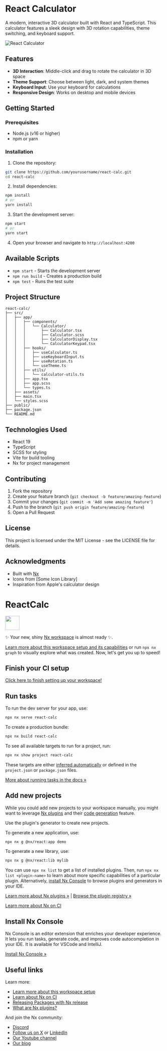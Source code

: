 # React Calculator

A modern, interactive 3D calculator built with React and TypeScript. This calculator features a sleek design with 3D rotation capabilities, theme switching, and keyboard support.

![React Calculator](https://via.placeholder.com/800x400?text=React+Calculator)

## Features

- **3D Interaction**: Middle-click and drag to rotate the calculator in 3D space
- **Theme Support**: Choose between light, dark, and system themes
- **Keyboard Input**: Use your keyboard for calculations
- **Responsive Design**: Works on desktop and mobile devices

## Getting Started

### Prerequisites

- Node.js (v16 or higher)
- npm or yarn

### Installation

1. Clone the repository:
```sh
git clone https://github.com/yourusername/react-calc.git
cd react-calc
```

2. Install dependencies:
```sh
npm install
# or
yarn install
```

3. Start the development server:
```sh
npm start
# or
yarn start
```

4. Open your browser and navigate to `http://localhost:4200`

## Available Scripts

- `npm start` - Starts the development server
- `npm run build` - Creates a production build
- `npm test` - Runs the test suite

## Project Structure

```
react-calc/
├── src/
│   ├── app/
│   │   ├── components/
│   │   │   └── Calculator/
│   │   │       ├── Calculator.tsx
│   │   │       ├── Calculator.scss
│   │   │       ├── CalculatorDisplay.tsx
│   │   │       └── CalculatorKeypad.tsx
│   │   ├── hooks/
│   │   │   ├── useCalculator.ts
│   │   │   ├── useKeyboardInput.ts
│   │   │   ├── useRotation.ts
│   │   │   └── useTheme.ts
│   │   ├── utils/
│   │   │   └── calculator-utils.ts
│   │   ├── app.tsx
│   │   ├── app.scss
│   │   └── types.ts
│   ├── assets/
│   ├── main.tsx
│   └── styles.scss
├── public/
├── package.json
└── README.md
```

## Technologies Used

- React 19
- TypeScript
- SCSS for styling
- Vite for build tooling
- Nx for project management

## Contributing

1. Fork the repository
2. Create your feature branch (`git checkout -b feature/amazing-feature`)
3. Commit your changes (`git commit -m 'Add some amazing feature'`)
4. Push to the branch (`git push origin feature/amazing-feature`)
5. Open a Pull Request

## License

This project is licensed under the MIT License - see the LICENSE file for details.

## Acknowledgments

- Built with [Nx](https://nx.dev)
- Icons from [Some Icon Library]
- Inspiration from Apple's calculator design

# ReactCalc

<a alt="Nx logo" href="https://nx.dev" target="_blank" rel="noreferrer"><img src="https://raw.githubusercontent.com/nrwl/nx/master/images/nx-logo.png" width="45"></a>

✨ Your new, shiny [Nx workspace](https://nx.dev) is almost ready ✨.

[Learn more about this workspace setup and its capabilities](https://nx.dev/getting-started/tutorials/react-standalone-tutorial?utm_source=nx_project&amp;utm_medium=readme&amp;utm_campaign=nx_projects) or run `npx nx graph` to visually explore what was created. Now, let's get you up to speed!

## Finish your CI setup

[Click here to finish setting up your workspace!](https://cloud.nx.app/connect/9l1V6qvy0U)


## Run tasks

To run the dev server for your app, use:

```sh
npx nx serve react-calc
```

To create a production bundle:

```sh
npx nx build react-calc
```

To see all available targets to run for a project, run:

```sh
npx nx show project react-calc
```

These targets are either [inferred automatically](https://nx.dev/concepts/inferred-tasks?utm_source=nx_project&utm_medium=readme&utm_campaign=nx_projects) or defined in the `project.json` or `package.json` files.

[More about running tasks in the docs &raquo;](https://nx.dev/features/run-tasks?utm_source=nx_project&utm_medium=readme&utm_campaign=nx_projects)

## Add new projects

While you could add new projects to your workspace manually, you might want to leverage [Nx plugins](https://nx.dev/concepts/nx-plugins?utm_source=nx_project&utm_medium=readme&utm_campaign=nx_projects) and their [code generation](https://nx.dev/features/generate-code?utm_source=nx_project&utm_medium=readme&utm_campaign=nx_projects) feature.

Use the plugin's generator to create new projects.

To generate a new application, use:

```sh
npx nx g @nx/react:app demo
```

To generate a new library, use:

```sh
npx nx g @nx/react:lib mylib
```

You can use `npx nx list` to get a list of installed plugins. Then, run `npx nx list <plugin-name>` to learn about more specific capabilities of a particular plugin. Alternatively, [install Nx Console](https://nx.dev/getting-started/editor-setup?utm_source=nx_project&utm_medium=readme&utm_campaign=nx_projects) to browse plugins and generators in your IDE.

[Learn more about Nx plugins &raquo;](https://nx.dev/concepts/nx-plugins?utm_source=nx_project&utm_medium=readme&utm_campaign=nx_projects) | [Browse the plugin registry &raquo;](https://nx.dev/plugin-registry?utm_source=nx_project&utm_medium=readme&utm_campaign=nx_projects)


[Learn more about Nx on CI](https://nx.dev/ci/intro/ci-with-nx#ready-get-started-with-your-provider?utm_source=nx_project&utm_medium=readme&utm_campaign=nx_projects)

## Install Nx Console

Nx Console is an editor extension that enriches your developer experience. It lets you run tasks, generate code, and improves code autocompletion in your IDE. It is available for VSCode and IntelliJ.

[Install Nx Console &raquo;](https://nx.dev/getting-started/editor-setup?utm_source=nx_project&utm_medium=readme&utm_campaign=nx_projects)

## Useful links

Learn more:

- [Learn more about this workspace setup](https://nx.dev/getting-started/tutorials/react-standalone-tutorial?utm_source=nx_project&amp;utm_medium=readme&amp;utm_campaign=nx_projects)
- [Learn about Nx on CI](https://nx.dev/ci/intro/ci-with-nx?utm_source=nx_project&utm_medium=readme&utm_campaign=nx_projects)
- [Releasing Packages with Nx release](https://nx.dev/features/manage-releases?utm_source=nx_project&utm_medium=readme&utm_campaign=nx_projects)
- [What are Nx plugins?](https://nx.dev/concepts/nx-plugins?utm_source=nx_project&utm_medium=readme&utm_campaign=nx_projects)

And join the Nx community:
- [Discord](https://go.nx.dev/community)
- [Follow us on X](https://twitter.com/nxdevtools) or [LinkedIn](https://www.linkedin.com/company/nrwl)
- [Our Youtube channel](https://www.youtube.com/@nxdevtools)
- [Our blog](https://nx.dev/blog?utm_source=nx_project&utm_medium=readme&utm_campaign=nx_projects)
